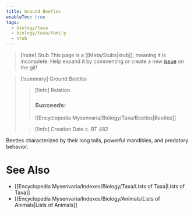 ```yaml
---
title: Ground Beetles
enableToc: true
tags:
  - biology/taxa
  - biology/taxa/family
  - stub
---
```


> [!note] Stub
> This page is a [[Meta/Stubs|stub]], meaning it is incomplete. Help expand it by commenting or create a new [issue](https://github.com/RagtimeGal/quartz--encyclopedia-mysenvaria/issues/new/choose) on the git!


> [!summary] Ground Beetles
> > [!info] Relation
> > ### Succeeds:
> > [[Encyclopedia Mysenvaria/Biology/Taxa/Beetles|Beetles]]
>
> > [!info] Creation Date
> > c. BT 482

Beetles characterized by their long tails, powerful mandibles, and predatory behavior.

# See Also
- [[Encyclopedia Mysenvaria/Indexes/Biology/Taxa/Lists of Taxa|Lists of Taxa]]
- [[Encyclopedia Mysenvaria/Indexes/Biology/Animals/Lists of Animals|Lists of Animals]]
